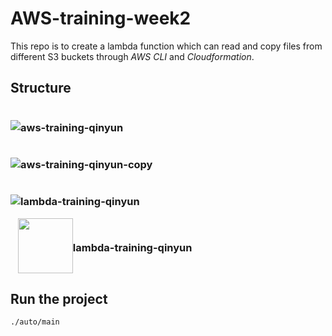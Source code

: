 # AWS-training-week2
This repo is to create a lambda function which can read and copy files from different S3 buckets through *AWS CLI* and *Cloudformation*.

## Structure

<div style="display:flex; align-items:center">
  <img src="https://www.edrawsoft.com/symbols/awsstoragecontentanddelivery/s3bucket.png"/>
  <h3>aws-training-qinyun</h3>
</div>

<div style="display:flex; align-items:center">
  <img src="https://www.edrawsoft.com/symbols/awsstoragecontentanddelivery/s3bucket.png"/>
  <h3>aws-training-qinyun-copy</h3>
</div>

<div style="display:flex; align-items:center">
  <img src="https://www.edrawsoft.com/symbols/awscomputeandnetworking/lambda.png"/>
  <h3>lambda-training-qinyun</h3>
</div>

<div style="display:flex; align-items:center">
  &nbsp;&nbsp;&nbsp;<img src="https://cdn2.iconfinder.com/data/icons/amazon-aws-stencils/100/Deployment__Management_copy_AWS_CloudFormation-128.png" style="width: 88px"/>
  <h3>lambda-training-qinyun</h3>
</div>



## Run the project
```shell
./auto/main
```